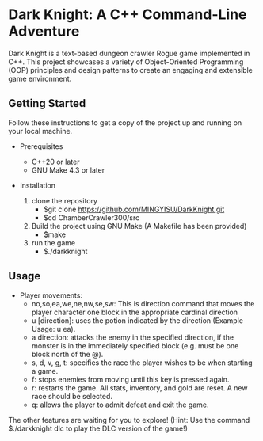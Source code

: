 # Dark Knight: A C++ Command-Line Adventure

Dark Knight is a text-based dungeon crawler Rogue game implemented in C++. This project showcases a variety of Object-Oriented Programming (OOP) principles and design patterns to create an engaging and extensible game environment.

## Getting Started

Follow these instructions to get a copy of the project up and running on your local machine.

- Prerequisites
  - C++20 or later
  - GNU Make 4.3 or later

- Installation
  1. clone the repository
     - $git clone <https://github.com/MINGYISU/DarkKnight.git>
     - $cd ChamberCrawler300/src
  2. Build the project using GNU Make (A Makefile has been provided)
     - $make
  3. run the game
     - $./darkknight

## Usage

- Player movements:
  - no,so,ea,we,ne,nw,se,sw: This is direction command that moves the player character one block in the appropriate cardinal direction
  - u [direction]: uses the potion indicated by the direction (Example Usage: u ea).
  - a direction: attacks the enemy in the specified direction, if the monster is in the immediately specified block (e.g. must
be one block north of the @).
  - s, d, v, g, t: specifies the race the player wishes to be when starting a game.
  - f: stops enemies from moving until this key is pressed again.
  - r: restarts the game. All stats, inventory, and gold are reset. A new race should be selected.
  - q: allows the player to admit defeat and exit the game.

The other features are waiting for you to explore! (Hint: Use the command $./darkknight dlc to play the DLC version of the game!)
